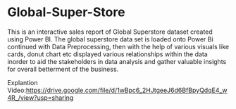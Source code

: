 # Global-Super-Store
This is an interactive sales report of Global Superstore dataset created using Power BI. The global superstore data set is loaded onto Power Bi continued with Data Preprocessing, then with the help of various visuals like cards, donut chart etc displayed various relationships within the data inorder to aid the stakeholders in data analysis and gather valuable insights for overall betterment of the business.

Explantion Video:https://drive.google.com/file/d/1wBpc6_2HJtgeeJ6d6BfBpyQdqE4_w4R_/view?usp=sharing
